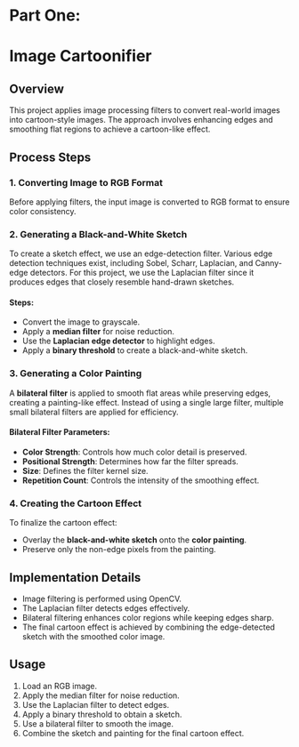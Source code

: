 
# Part One:
# Image Cartoonifier

## Overview
This project applies image processing filters to convert real-world images into cartoon-style images. The approach involves enhancing edges and smoothing flat regions to achieve a cartoon-like effect.

## Process Steps

### 1. Converting Image to RGB Format
Before applying filters, the input image is converted to RGB format to ensure color consistency.

### 2. Generating a Black-and-White Sketch
To create a sketch effect, we use an edge-detection filter. Various edge detection techniques exist, including Sobel, Scharr, Laplacian, and Canny-edge detectors. For this project, we use the Laplacian filter since it produces edges that closely resemble hand-drawn sketches.

#### Steps:
- Convert the image to grayscale.
- Apply a **median filter** for noise reduction.
- Use the **Laplacian edge detector** to highlight edges.
- Apply a **binary threshold** to create a black-and-white sketch.

### 3. Generating a Color Painting
A **bilateral filter** is applied to smooth flat areas while preserving edges, creating a painting-like effect. Instead of using a single large filter, multiple small bilateral filters are applied for efficiency.

#### Bilateral Filter Parameters:
- **Color Strength**: Controls how much color detail is preserved.
- **Positional Strength**: Determines how far the filter spreads.
- **Size**: Defines the filter kernel size.
- **Repetition Count**: Controls the intensity of the smoothing effect.

### 4. Creating the Cartoon Effect
To finalize the cartoon effect:
- Overlay the **black-and-white sketch** onto the **color painting**.
- Preserve only the non-edge pixels from the painting.

## Implementation Details
- Image filtering is performed using OpenCV.
- The Laplacian filter detects edges effectively.
- Bilateral filtering enhances color regions while keeping edges sharp.
- The final cartoon effect is achieved by combining the edge-detected sketch with the smoothed color image.

## Usage
1. Load an RGB image.
2. Apply the median filter for noise reduction.
3. Use the Laplacian filter to detect edges.
4. Apply a binary threshold to obtain a sketch.
5. Use a bilateral filter to smooth the image.
6. Combine the sketch and painting for the final cartoon effect.

